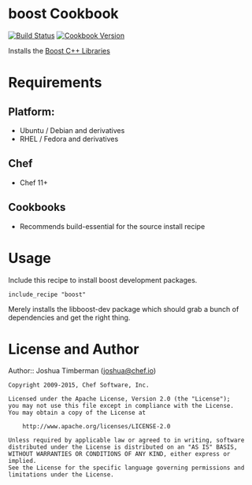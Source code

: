 boost Cookbook
==============

[![Build Status](https://travis-ci.org/opscode-cookbooks/boost.svg?branch=master)](https://travis-ci.org/opscode-cookbooks/boost)
[![Cookbook Version](https://img.shields.io/cookbook/v/boost.svg)](https://supermarket.chef.io/cookbooks/boost)


Installs the [Boost C++ Libraries](http://www.boost.org/)

Requirements
============

## Platform:

* Ubuntu / Debian and derivatives
* RHEL / Fedora and derivatives

## Chef
* Chef 11+

## Cookbooks
* Recommends build-essential for the source install recipe


Usage
=====

Include this recipe to install boost development packages.

    include_recipe "boost"

Merely installs the libboost-dev package which should grab a bunch of dependencies and get the right thing.

License and Author
==================

Author:: Joshua Timberman (<joshua@chef.io>)

```text
Copyright 2009-2015, Chef Software, Inc.

Licensed under the Apache License, Version 2.0 (the "License");
you may not use this file except in compliance with the License.
You may obtain a copy of the License at

    http://www.apache.org/licenses/LICENSE-2.0

Unless required by applicable law or agreed to in writing, software
distributed under the License is distributed on an "AS IS" BASIS,
WITHOUT WARRANTIES OR CONDITIONS OF ANY KIND, either express or implied.
See the License for the specific language governing permissions and
limitations under the License.
```
